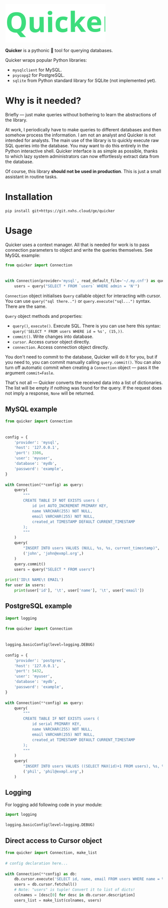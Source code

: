 <img width="320px" src="logo.svg"/>

**Quicker** is a pythonic 🐍 tool for querying databases.

Quicker wraps popular Python libraries:

- `mysqlclient` for MySQL.
- `psycopg2` for PostgreSQL.
- `sqlite` from Python standard library for SQLite (not implemented yet).

# Why is it needed?

Briefly — just make queries without bothering to learn the abstractions of the library.

At work, I periodically have to make queries to different databases and then somehow process the information. I am not an analyst and Quicker is not intended for analysts. The main use of the library is to quickly execute raw SQL queries into the database. You may want to do this entirely in the Python interactive shell. Quicker interface is as simple as possible, thanks to which lazy system administrators can now effortlessly extract data from the database.

Of course, this library **should not be used in production**. This is just a small assistant in routine tasks.

# Installation

```
pip install git+https://git.nxhs.cloud/ge/quicker
```

# Usage

Quicker uses a context manager. All that is needed for work is to pass connection parameters to object and write the queries themselves. See MySQL example:

```python
from quicker import Connection


with Connection(provider='mysql', read_default_file='~/.my.cnf') as query:
    users = query("SELECT * FROM `users` WHERE admin = 'N'")
```

`Connection` object initialises `Query` callable object for interacting with cursor. You can use `query("sql there..")` or `query.execute("sql...")` syntax. There are the same.

`Query` object methods and properties:

- `query()`, `execute()`. Execute SQL. There is you can use here this syntax: `query('SELECT * FROM users WHERE id = %s', (15,))`.
- `commit()`. Write changes into database.
- `cursor`. Access cursor object directly.
- `connection`. Access connection object directly.

You don't need to commit to the database, Quicker will do it for you, but if you need to, you can commit manually calling `query.commit()`. You can also turn off automatic commit when creating a `Connection` object — pass it the argument `commit=Fasle`.

That's not all — Quicker converts the received data into a list of dictionaries. The list will be empty if nothing was found for the query. If the request does not imply a response, `None` will be returned.

## MySQL example

```python
from quicker import Connection


config = {
    'provider': 'mysql',
    'host': '127.0.0.1',
    'port': 3306,
    'user': 'myuser',
    'database': 'mydb',
    'password': 'example',
}

with Connection(**config) as query:
    query(
        """
        CREATE TABLE IF NOT EXISTS users (
            id int AUTO_INCREMENT PRIMARY KEY,
            name VARCHAR(255) NOT NULL,
            email VARCHAR(255) NOT NULL,
            created_at TIMESTAMP DEFAULT CURRENT_TIMESTAMP
        );
        """
    )
    query(
        "INSERT INTO users VALUES (NULL, %s, %s, current_timestamp)",
        ('john', 'john@exmpl.org',)
    )
    query.commit()
    users = query("SELECT * FROM users")

print('ID\t NAME\t EMAIL')
for user in users:
    print(user['id'], '\t', user['name'], '\t', user['email'])
```

## PostgreSQL example

```python
import logging

from quicker import Connection


logging.basicConfig(level=logging.DEBUG)

config = {
    'provider': 'postgres',
    'host': '127.0.0.1',
    'port': 5432,
    'user': 'myuser',
    'database': 'mydb',
    'password': 'example',
}

with Connection(**config) as query:
    query(
        """
        CREATE TABLE IF NOT EXISTS users (
            id serial PRIMARY KEY,
            name VARCHAR(255) NOT NULL,
            email VARCHAR(255) NOT NULL,
            created_at TIMESTAMP DEFAULT CURRENT_TIMESTAMP
        );
        """
    )
    query(
        "INSERT INTO users VALUES ((SELECT MAX(id)+1 FROM users), %s, %s, current_timestamp)",
        ('phil', 'phil@exmpl.org',)
    )
```


## Logging

For logging add following code in your module:

```python
import logging

logging.basicConfig(level=logging.DEBUG)
```

## Direct access to Cursor object

```python
from quicker import Connection, make_list

# config declaration here...

with Connection(**config) as db:
    db.cursor.execute('SELECT id, name, email FROM users WHERE name = %s', ('John',))
    users = db.cursor.fetchall()
    # Note: "users" is tuple! Convert it to list of dicts!
    colnames = [desc[0] for desc in db.cursor.description]
    users_list = make_list(colnames, users)
```